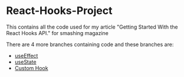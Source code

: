 # React-Hooks-Project

This contains all the code used for my article "Getting Started With the React Hooks API." for smashing magazine

There are 4 more branches containing code and these branches are:

* [useEffect](https://github.com/hacktivist123/React-Hooks-Project/tree/use-effect)
* [useState](https://github.com/hacktivist123/React-Hooks-Project/tree/use-state)
* [Custom Hook](https://github.com/hacktivist123/React-Hooks-Project/tree/custom-hooks)
